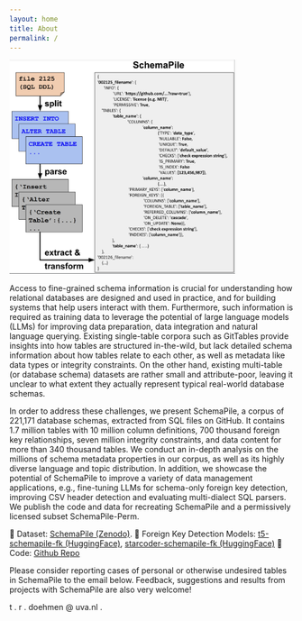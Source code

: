 ```yaml
---
layout: home
title: About
permalink: /
---
```


<img src="assets/schemapile.png" height="auto" width="400">


Access to fine-grained schema information is crucial for understanding how relational databases are designed and used in practice, and for building systems that help users interact with them. Furthermore, such information is required as training data to leverage the potential of large language models (LLMs) for improving data preparation, data integration and natural language querying. Existing single-table corpora such as GitTables provide insights into how tables are structured in-the-wild, but lack detailed schema information about how tables relate to each other, as well as metadata like data types or integrity constraints. On the other hand, existing multi-table (or database schema) datasets are rather small and attribute-poor, leaving it unclear to what extent they actually represent typical real-world database schemas.

In order to address these challenges, we present SchemaPile, a corpus of 221,171 database schemas, extracted from SQL files on GitHub. It contains 1.7 million tables with 10 million column definitions, 700 thousand foreign key relationships, seven million integrity constraints, and data content for more than 340 thousand tables. We conduct an in-depth analysis on the millions of schema metadata properties in our corpus, as well as its highly diverse language and topic distribution. In addition, we showcase the potential of SchemaPile to improve a variety of data management applications, e.g., fine-tuning LLMs for schema-only foreign key detection, improving CSV header detection and evaluating multi-dialect SQL parsers. We publish the code and data for recreating SchemaPile and a permissively licensed subset SchemaPile-Perm.

💾 Dataset: [SchemaPile (Zenodo)](https://zenodo.org/records/10931803).
🤗 Foreign Key Detection Models: [t5-schemapile-fk (HuggingFace)](https://huggingface.co/tdoehmen/t5-schemapile-fk), [starcoder-schemapile-fk (HuggingFace)](https://huggingface.co/tdoehmen/starcoder-schemapile-fk)
📄 Code: [Github Repo](https://github.com/amsterdata/schemapile/)

Please consider reporting cases of personal or otherwise undesired tables in SchemaPile to the email below. Feedback, suggestions and results from projects with SchemaPile are also very welcome!

t . r . doehmen @ uva.nl .
